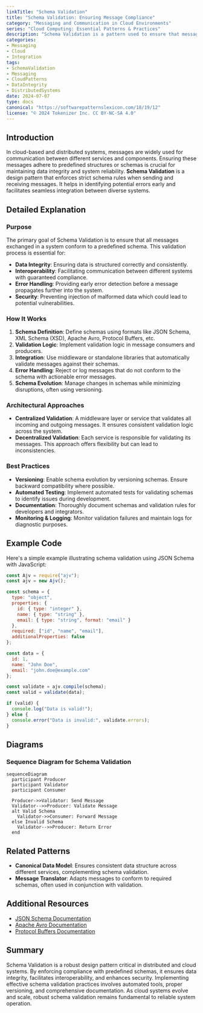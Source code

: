 ```yaml
---
linkTitle: "Schema Validation"
title: "Schema Validation: Ensuring Message Compliance"
category: "Messaging and Communication in Cloud Environments"
series: "Cloud Computing: Essential Patterns & Practices"
description: "Schema Validation is a pattern used to ensure that messages exchanged within distributed systems conform to predefined schemas. This improves data integrity and system reliability."
categories:
- Messaging
- Cloud
- Integration
tags:
- SchemaValidation
- Messaging
- CloudPatterns
- DataIntegrity
- DistributedSystems
date: 2024-07-07
type: docs
canonical: "https://softwarepatternslexicon.com/18/19/12"
license: "© 2024 Tokenizer Inc. CC BY-NC-SA 4.0"
---
```


## Introduction

In cloud-based and distributed systems, messages are widely used for communication between different services and components. Ensuring these messages adhere to predefined structures or schemas is crucial for maintaining data integrity and system reliability. **Schema Validation** is a design pattern that enforces strict schema rules when sending and receiving messages. It helps in identifying potential errors early and facilitates seamless integration between diverse systems.

## Detailed Explanation

### Purpose

The primary goal of Schema Validation is to ensure that all messages exchanged in a system conform to a predefined schema. This validation process is essential for:

- **Data Integrity**: Ensuring data is structured correctly and consistently.
- **Interoperability**: Facilitating communication between different systems with guaranteed compliance.
- **Error Handling**: Providing early error detection before a message propagates further into the system.
- **Security**: Preventing injection of malformed data which could lead to potential vulnerabilities.

### How It Works

1. **Schema Definition**: Define schemas using formats like JSON Schema, XML Schema (XSD), Apache Avro, Protocol Buffers, etc.
2. **Validation Logic**: Implement validation logic in message consumers and producers.
3. **Integration**: Use middleware or standalone libraries that automatically validate messages against their schemas.
4. **Error Handling**: Reject or log messages that do not conform to the schema with actionable error messages.
5. **Schema Evolution**: Manage changes in schemas while minimizing disruptions, often using versioning.

### Architectural Approaches

- **Centralized Validation**: A middleware layer or service that validates all incoming and outgoing messages. It ensures consistent validation logic across the system.
- **Decentralized Validation**: Each service is responsible for validating its messages. This approach offers flexibility but can lead to inconsistencies.

### Best Practices

- **Versioning**: Enable schema evolution by versioning schemas. Ensure backward compatibility where possible.
- **Automated Testing**: Implement automated tests for validating schemas to identify issues during development.
- **Documentation**: Thoroughly document schemas and validation rules for developers and integrators.
- **Monitoring & Logging**: Monitor validation failures and maintain logs for diagnostic purposes.

## Example Code

Here's a simple example illustrating schema validation using JSON Schema with JavaScript:

```javascript
const Ajv = require("ajv");
const ajv = new Ajv();

const schema = {
  type: "object",
  properties: {
    id: { type: "integer" },
    name: { type: "string" },
    email: { type: "string", format: "email" }
  },
  required: ["id", "name", "email"],
  additionalProperties: false
};

const data = {
  id: 1,
  name: "John Doe",
  email: "john.doe@example.com"
};

const validate = ajv.compile(schema);
const valid = validate(data);

if (valid) {
  console.log("Data is valid!");
} else {
  console.error("Data is invalid:", validate.errors);
}
```

## Diagrams

### Sequence Diagram for Schema Validation
```mermaid
sequenceDiagram
  participant Producer
  participant Validator
  participant Consumer

  Producer->>Validator: Send Message
  Validator-->>Producer: Validate Message
  alt Valid Schema
    Validator->>Consumer: Forward Message
  else Invalid Schema
    Validator-->>Producer: Return Error
  end
```

## Related Patterns

- **Canonical Data Model**: Ensures consistent data structure across different services, complementing schema validation.
- **Message Translator**: Adapts messages to conform to required schemas, often used in conjunction with validation.

## Additional Resources

- [JSON Schema Documentation](https://json-schema.org)
- [Apache Avro Documentation](https://avro.apache.org/docs/current/)
- [Protocol Buffers Documentation](https://developers.google.com/protocol-buffers/)

## Summary

Schema Validation is a robust design pattern critical in distributed and cloud systems. By enforcing compliance with predefined schemas, it ensures data integrity, facilitates interoperability, and enhances security. Implementing effective schema validation practices involves automated tools, proper versioning, and comprehensive documentation. As cloud systems evolve and scale, robust schema validation remains fundamental to reliable system operation.
